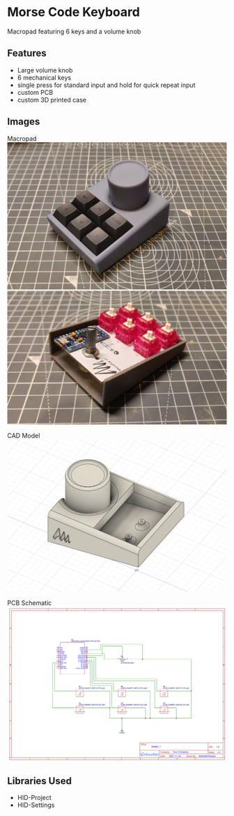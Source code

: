 # Morse Code Keyboard

Macropad featuring 6 keys and a volume knob
## Features

- Large volume knob
- 6 mechanical keys
- single press for standard input and hold for quick repeat input
- custom PCB
- custom 3D printed case

## Images
Macropad
![The Keyboard](https://github.com/AbdullahAttique/Macropad/blob/main/macropad.jpg?raw=true)
![The Keyboard](https://github.com/AbdullahAttique/Macropad/blob/main/macropad%20exposed.jpg?raw=true)

CAD Model
![The Keyboard](https://github.com/AbdullahAttique/Macropad/blob/main/cad%20model.png?raw=true)

PCB Schematic
![The Keyboard](https://github.com/AbdullahAttique/Macropad/blob/main/macropad_schematic.svg?raw=true)



## Libraries Used
- HID-Project
- HID-Settings
